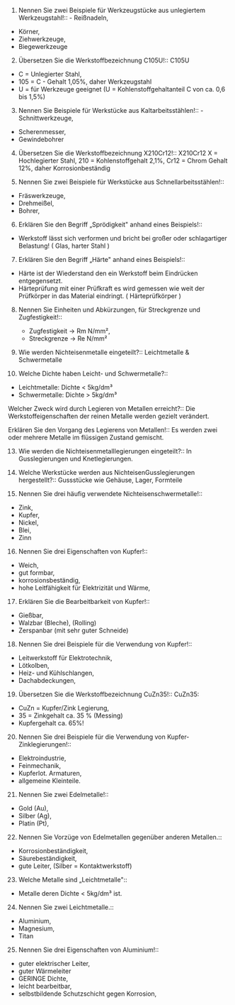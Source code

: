 1. Nennen Sie zwei Beispiele für Werkzeugstücke aus unlegiertem Werkzeugstahl!:: - Reißnadeln,
- Körner,
- Ziehwerkzeuge,
- Biegewerkzeuge

2. Übersetzen Sie die Werkstoffbezeichnung C105U!:: C105U
- C = Unlegierter Stahl,
- 105 = C - Gehalt 1,05%, daher Werkzeugstahl
- U = für Werkzeuge geeignet
(U = Kohlenstoffgehaltanteil C von ca. 0,6 bis 1,5%)
3. Nennen Sie Beispiele für Werkstücke aus Kaltarbeitsstählen!:: - Schnittwerkzeuge,
- Scherenmesser,
- Gewindebohrer

4. Übersetzen Sie die Werkstoffbezeichnung X210Cr12!::
   X210Cr12
   X = Hochlegierter Stahl,
   210 = Kohlenstoffgehalt 2,1%,
   Cr12 = Chrom Gehalt 12%, daher Korrosionbeständig

5. Nennen Sie zwei Beispiele für Werkstücke aus Schnellarbeitsstählen!:: 
- Fräswerkzeuge,
- Drehmeißel,
- Bohrer,

6. Erklären Sie den Begriff „Sprödigkeit" anhand eines Beispiels!:: 
- Werkstoff lässt sich verformen und bricht bei großer oder schlagartiger Belastung! ( Glas, harter Stahl )

7. Erklären Sie den Begriff „Härte" anhand eines Beispiels!:: 
- Härte ist der Wiederstand den ein Werkstoff beim Eindrücken entgegensetzt. 
- Härteprüfung mit einer Prüfkraft es wird gemessen wie weit der Prüfkörper in das Material eindringt. ( Härteprüfkörper )

8. Nennen Sie Einheiten und Abkürzungen, für Streckgrenze und Zugfestigkeit!::
   - Zugfestigkeit -> Rm N/mm²,
   - Streckgrenze -> Re N/mm²

9. Wie werden Nichteisenmetalle eingeteilt?:: Leichtmetalle & Schwermetalle

10. Welche Dichte haben Leicht- und Schwermetalle?::
- Leichtmetalle: Dichte < 5kg/dm³
- Schwermetalle: Dichte > 5kg/dm³

Welcher Zweck wird durch Legieren von Metallen erreicht?:: 
   Die Werkstoffeigenschaften der reinen Metalle werden gezielt verändert.

Erklären Sie den Vorgang des Legierens von Metallen!:: 
   Es werden zwei oder mehrere Metalle im flüssigen Zustand gemischt.

13. Wie werden die Nichteisenmetalllegierungen eingeteilt?:: 
In Gusslegierungen und Knetlegierungen.

14. Welche Werkstücke werden aus NichteisenGusslegierungen hergestellt?:: Gussstücke wie Gehäuse, Lager, Formteile

15. Nennen Sie drei häufig verwendete Nichteisenschwermetalle!:: 
- Zink,
- Kupfer,
- Nickel,
- Blei,
- Zinn

16. Nennen Sie drei Eigenschaften von Kupfer!:: 
- Weich,
- gut formbar,
- korrosionsbeständig,
- hohe Leitfähigkeit für Elektrizität und Wärme,

17. Erklären Sie die Bearbeitbarkeit von Kupfer!:: 
- Gießbar,
- Walzbar (Bleche), (Rolling)
- Zerspanbar (mit sehr guter Schneide)

18. Nennen Sie drei Beispiele für die Verwendung von Kupfer!:: 
- Leitwerkstoff für Elektrotechnik,
- Lötkolben,
- Heiz- und Kühlschlangen,
- Dachabdeckungen,

19. Übersetzen Sie die Werkstoffbezeichnung CuZn35!::
CuZn35:
- CuZn = Kupfer/Zink Legierung,
- 35 = Zinkgehalt ca. 35 % (Messing)
- Kupfergehalt ca. 65%!

20. Nennen Sie drei Beispiele für die Verwendung von Kupfer-Zinklegierungen!:: 
- Elektroindustrie,
- Feinmechanik,
- Kupferlot. Armaturen,
- allgemeine Kleinteile.

21. Nennen Sie zwei Edelmetalle!:: 
- Gold (Au),
- Silber (Ag),
- Platin (Pt),

22. Nennen Sie Vorzüge von Edelmetallen gegenüber anderen Metallen.:: 
- Korrosionbeständigkeit,
- Säurebeständigkeit,
- gute Leiter,
(Silber = Kontaktwerkstoff)

23. Welche Metalle sind „Leichtmetalle":: 
- Metalle deren Dichte < 5kg/dm³ ist. 

24. Nennen Sie zwei Leichtmetalle.:: 
- Aluminium,
- Magnesium,
- Titan

25. Nennen Sie drei Eigenschaften von Aluminium!:: 
- guter elektrischer Leiter,
- guter Wärmeleiter
- GERINGE Dichte,
- leicht bearbeitbar,
- selbstbildende Schutzschicht gegen Korrosion,
